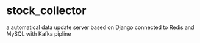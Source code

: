 # stock_collector
a automatical data update server based on Django connected to Redis and MySQL with Kafka pipline
